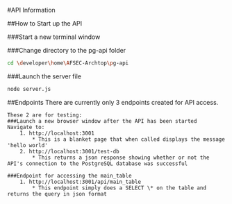 #API Information

##How to Start up the API

###Start a new terminal window

###Change directory to the pg-api folder
```bash
cd \developer\home\AFSEC-Archtop\pg-api
```

###Launch the server file
```bash
node server.js
```

##Endpoints
	There are currently only 3 endpoints created for API access.
	
	These 2 are for testing:
	###Launch a new browser window after the API has been started
	Navigate to: 
		1. http://localhost:3001
			* This is a blanket page that when called displays the message 'hello world'
		2. http://localhost:3001/test-db
			* This returns a json response showing whether or not the API's connection to the PostgreSQL database was successful
			
	###Endpoint for accessing the main_table
		1. http://localhost:3001/api/main_table
			* This endpoint simply does a SELECT \* on the table and returns the query in json format